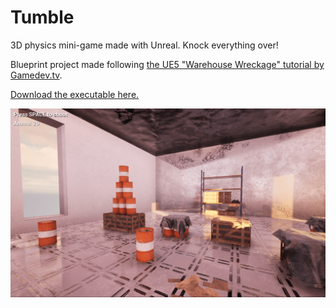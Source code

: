 # Tumble

3D physics mini-game made with Unreal. Knock everything over!  

Blueprint project made following [the UE5 "Warehouse Wreckage" tutorial by Gamedev.tv](https://www.gamedev.tv/p/unreal-5-0-c-developer-learn-c-and-make-video-games).  

[Download the executable here.](https://mofumofustudios.itch.io/tumble)  

![](./ingame_screenshot.png)

